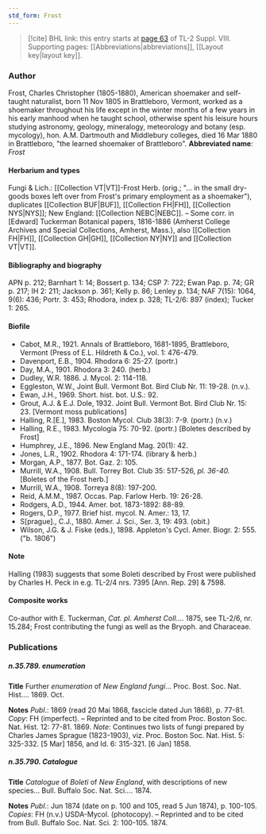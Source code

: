 ```yaml
---
std_form: Frost
---
```


> [!cite] BHL link: this entry starts at [page 63](https://www.biodiversitylibrary.org/page/33258541) of TL-2 Suppl. VIII.
> Supporting pages: [[Abbreviations|abbreviations]], [[Layout key|layout key]].

### Author

Frost, Charles Christopher (1805-1880), American shoemaker and self-taught naturalist, born 11 Nov 1805 in Brattleboro, Vermont, worked as a shoemaker throughout his life except in the winter months of a few years in his early manhood when he taught school, otherwise spent his leisure hours studying astronomy, geology, mineralogy, meteorology and botany (esp. mycology), hon. A.M. Dartmouth and Middlebury colleges, died 16 Mar 1880 in Brattleboro, "the learned shoemaker of Brattleboro". 
**Abbreviated name**: *Frost*

#### Herbarium and types

Fungi & Lich.: [[Collection VT|VT]]-Frost Herb. (orig.; "... in the small dry-goods boxes left over from Frost's primary employment as a shoemaker"), duplicates [[Collection BUF|BUF]], [[Collection FH|FH]], [[Collection NYS|NYS]]; New England: [[Collection NEBC|NEBC]]. – Some corr. in \[Edward\] Tuckerman Botanical papers, 1816-1886 (Amherst College Archives and Special Collections, Amherst, Mass.), also [[Collection FH|FH]], [[Collection GH|GH]], [[Collection NY|NY]] and [[Collection VT|VT]].

#### Bibliography and biography

APN p. 212; Barnhart 1: 14; Bossert p. 134; CSP 7: 722; Ewan Pap. p. 74; GR p. 217; IH 2: 211; Jackson p. 361; Kelly p. 86; Lenley p. 134; NAF 7(15): 1064, 9(6): 436; Portr. 3: 453; Rhodora, index p. 328; TL-2/6: 897 (index); Tucker 1: 265.

#### Biofile

- Cabot, M.R., 1921. Annals of Brattleboro, 1681-1895, Brattleboro, Vermont (Press of E.L. Hildreth & Co.), vol. 1: 476-479.
- Davenport, E.B., 1904. Rhodora 6: 25-27. (portr.)
- Day, M.A., 1901. Rhodora 3: 240. (herb.)
- Dudley, W.R. 1886. J. Mycol. 2: 114-118.
- Eggleston, W.W., Joint Bull. Vermont Bot. Bird Club Nr. 11: 19-28. (n.v.).
- Ewan, J.H., 1969. Short. hist. bot. U.S.: 92.
- Grout, A.J. & E.J. Dole, 1932. Joint Bull. Vermont Bot. Bird Club Nr. 15: 23. \[Vermont moss publications\]
- Halling, R.\[E.\], 1983. Boston Mycol. Club 38(3): 7-9. (portr.) (n.v.)
- Halling, R.E., 1983. Mycologia 75: 70-92. (portr.) \[Boletes described by Frost\]
- Humphrey, J.E., 1896. New England Mag. 20(1): 42.
- Jones, L.R., 1902. Rhodora 4: 171-174. (library & herb.)
- Morgan, A.P., 1877. Bot. Gaz. 2: 105.
- Murrill, W.A., 1908. Bull. Torrey Bot. Club 35: 517-526, *pl. 36-40.* \[Boletes of the Frost herb.\]
- Murrill, W.A., 1908. Torreya 8(8): 197-200.
- Reid, A.M.M., 1987. Occas. Pap. Farlow Herb. 19: 26-28.
- Rodgers, A.D., 1944. Amer. bot. 1873-1892: 88-89.
- Rogers, D.P., 1977. Brief hist. mycol. N. Amer.: 13, 17.
- S\[prague\]., C.J., 1880. Amer. J. Sci., Ser. 3, 19: 493. (obit.)
- Wilson, J.G. & J. Fiske (eds.), 1898. Appleton's Cycl. Amer. Biogr. 2: 555. ("b. 1806")

#### Note

Halling (1983) suggests that some Boleti described by Frost were published by Charles H. Peck in e.g. TL-2/4 nrs. 7395 \[Ann. Rep. 29\] & 7598.

#### Composite works

Co-author with E. Tuckerman, *Cat. pl. Amherst Coll.*... 1875, see TL-2/6, nr. 15.284; Frost contributing the fungi as well as the Bryoph. and Characeae.

### Publications

##### n.35.789. enumeration

**Title**
Further *enumeration* of *New England fungi*... Proc. Bost. Soc. Nat. Hist.... 1869. Oct.

**Notes**
*Publ*.: 1869 (read 20 Mai 1868, fascicle dated Jun 1868), p. 77-81. *Copy*: FH (imperfect). – Reprinted and to be cited from Proc. Boston Soc. Nat. Hist. 12: 77-81. 1869.
*Note*: Continues two lists of fungi prepared by Charles James Sprague (1823-1903), viz. Proc. Boston Soc. Nat. Hist. 5: 325-332. \[5 Mar\] 1856, and Id. 6: 315-321. \[6 Jan\] 1858.

##### n.35.790. Catalogue

**Title**
*Catalogue* of *Boleti* of *New England*, with descriptions of new species... Bull. Buffalo Soc. Nat. Sci.... 1874.

**Notes**
*Publ*.: Jun 1874 (date on p. 100 and 105, read 5 Jun 1874), p. 100-105. *Copies*: FH (n.v.) USDA-Mycol. (photocopy). – Reprinted and to be cited from Bull. Buffalo Soc. Nat. Sci. 2: 100-105. 1874.

